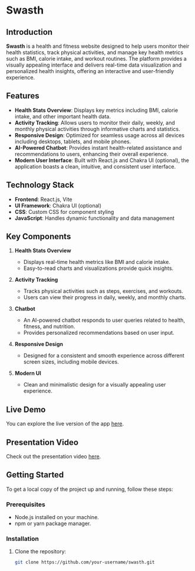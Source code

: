 # Swasth

## Introduction

**Swasth** is a health and fitness website designed to help users monitor their health statistics, track physical activities, and manage key health metrics such as BMI, calorie intake, and workout routines. The platform provides a visually appealing interface and delivers real-time data visualization and personalized health insights, offering an interactive and user-friendly experience.

## Features

- **Health Stats Overview**: Displays key metrics including BMI, calorie intake, and other important health data.
- **Activity Tracking**: Allows users to monitor their daily, weekly, and monthly physical activities through informative charts and statistics.
- **Responsive Design**: Optimized for seamless usage across all devices including desktops, tablets, and mobile phones.
- **AI-Powered Chatbot**: Provides instant health-related assistance and recommendations to users, enhancing their overall experience.
- **Modern User Interface**: Built with React.js and Chakra UI (optional), the application boasts a clean, intuitive, and consistent user interface.

## Technology Stack

- **Frontend**: React.js, Vite
- **UI Framework**: Chakra UI (optional)
- **CSS**: Custom CSS for component styling
- **JavaScript**: Handles dynamic functionality and data management

## Key Components

1. **Health Stats Overview**
   - Displays real-time health metrics like BMI and calorie intake.
   - Easy-to-read charts and visualizations provide quick insights.

2. **Activity Tracking**
   - Tracks physical activities such as steps, exercises, and workouts.
   - Users can view their progress in daily, weekly, and monthly charts.

3. **Chatbot**
   - An AI-powered chatbot responds to user queries related to health, fitness, and nutrition.
   - Provides personalized recommendations based on user input.
   
4. **Responsive Design**
   - Designed for a consistent and smooth experience across different screen sizes, including mobile devices.
   
5. **Modern UI**
   - Clean and minimalistic design for a visually appealing user experience.

## Live Demo

You can explore the live version of the app [here](https://extraordinary-entremet-c0883a.netlify.app/](https://leafy-klepon-dc5a44.netlify.app/Main/MealWrapper)).

## Presentation Video

Check out the presentation video [here](https://youtu.be/SUiFYgLXLRQ).

## Getting Started

To get a local copy of the project up and running, follow these steps:

### Prerequisites
- Node.js installed on your machine.
- npm or yarn package manager.

### Installation

1. Clone the repository:

   ```bash
   git clone https://github.com/your-username/swasth.git

